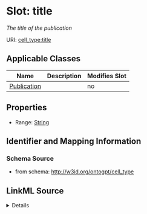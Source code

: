 

# Slot: title


_The title of the publication_



URI: [cell_type:title](http://w3id.org/ontogpt/cell_type/title)



<!-- no inheritance hierarchy -->





## Applicable Classes

| Name | Description | Modifies Slot |
| --- | --- | --- |
| [Publication](Publication.md) |  |  no  |







## Properties

* Range: [String](String.md)





## Identifier and Mapping Information







### Schema Source


* from schema: http://w3id.org/ontogpt/cell_type




## LinkML Source

<details>
```yaml
name: title
description: The title of the publication
from_schema: http://w3id.org/ontogpt/cell_type
rank: 1000
alias: title
owner: Publication
domain_of:
- Publication
range: string

```
</details>